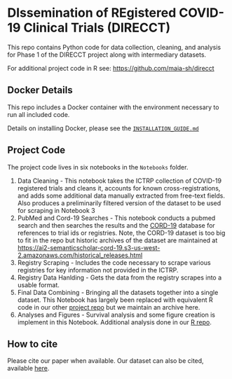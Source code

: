 # DIssemination of REgistered COVID-19 Clinical Trials (DIRECCT)

This repo contains Python code for data collection, cleaning, and analysis for Phase 1 of the DIRECCT project along with intermediary datasets.

For additional project code in R see: https://github.com/maia-sh/direcct

## Docker Details

This repo includes a Docker container with the environment necessary to run all included code.

Details on installing Docker, please see the [`INSTALLATION_GUIDE.md`](INSTALLATION_GUIDE.md)

## Project Code

The project code lives in six notebooks in the `Notebooks` folder.

1. Data Cleaning - This notebook takes the ICTRP collection of COVID-19 registered trials and cleans it, accounts for known cross-registrations, and adds some additional data manually extracted from free-text fields. Also produces a preliminarily filtered version of the dataset to be used for scraping in Notebook 3
2. PubMed and Cord-19 Searches - This notebook conducts a pubmed search and then searches the results and the [CORD-19](https://www.semanticscholar.org/cord19/download) database for references to trial ids or registries. Note, the CORD-19 dataset is too big to fit in the repo but historic archives of the dataset are maintained at https://ai2-semanticscholar-cord-19.s3-us-west-2.amazonaws.com/historical_releases.html
3. Registry Scraping - Includes the code necessary to scrape various registries for key information not provided in the ICTRP.
4. Registry Data Hanlding - Gets the data from the registry scrapes into a usable format.
5. Final Data Combining - Bringing all the datasets together into a single dataset. This Notebook has largely been replaced with equivalent R code in our other [project repo](https://github.com/maia-sh/direcct) but we maintain an archive here.
6. Analyses and Figures - Survival analysis and some figure creation is implement in this Notebook. Additional analysis done in our [R repo](https://github.com/maia-sh/direcct). 

## How to cite

Please cite our paper when available. Our dataset can also be cited, available [here](https://www.doi.org/10.5281/zenodo.4669937).
